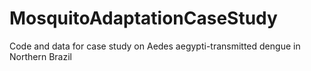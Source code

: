 # MosquitoAdaptationCaseStudy
Code and data for case study on Aedes aegypti-transmitted dengue in Northern Brazil
